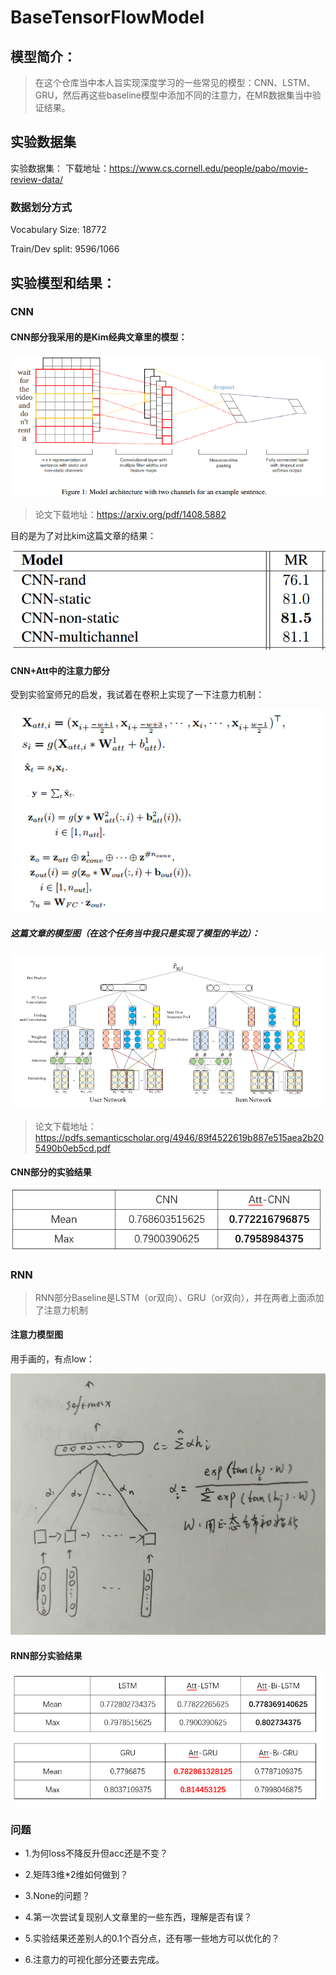 # BaseTensorFlowModel
## 模型简介：
>在这个仓库当中本人旨实现深度学习的一些常见的模型：CNN、LSTM、GRU，然后再这些baseline模型中添加不同的注意力，在MR数据集当中验证结果。
## 实验数据集
实验数据集：
下载地址：https://www.cs.cornell.edu/people/pabo/movie-review-data/

### 数据划分方式
Vocabulary Size: 18772

Train/Dev split: 9596/1066


## 实验模型和结果：
### CNN
#### CNN部分我采用的是Kim经典文章里的模型：

![](https://github.com/DataZwer/BaseTensorFlowModel/raw/master/image/kim_cnn.PNG)

>论文下载地址：https://arxiv.org/pdf/1408.5882

目的是为了对比kim这篇文章的结果：

![](https://github.com/DataZwer/BaseTensorFlowModel/raw/master/image/kim_res.PNG)


#### CNN+Att中的注意力部分
受到实验室师兄的启发，我试着在卷积上实现了一下注意力机制：

![](https://github.com/DataZwer/BaseTensorFlowModel/raw/master/image/cnn_att_formal.PNG)

##### 这篇文章的模型图（在这个任务当中我只是实现了模型的半边）：
![](https://github.com/DataZwer/BaseTensorFlowModel/raw/master/image/cnn_att_model.PNG)

>论文下载地址：https://pdfs.semanticscholar.org/4946/89f4522619b887e515aea2b205490b0eb5cd.pdf

#### CNN部分的实验结果

![](https://github.com/DataZwer/BaseTensorFlowModel/raw/master/image/cnn_res.PNG)

### RNN
> RNN部分Baseline是LSTM（or双向）、GRU（or双向），并在两者上面添加了注意力机制

#### 注意力模型图

用手画的，有点low：

![](https://github.com/DataZwer/BaseTensorFlowModel/raw/master/image/rnn_att_model.bmp)

#### RNN部分实验结果

![](https://github.com/DataZwer/BaseTensorFlowModel/raw/master/image/rnn_res.PNG)

### 问题

* 1.为何loss不降反升但acc还是不变？

* 2.矩阵3维*2维如何做到？

* 3.None的问题？

* 4.第一次尝试复现别人文章里的一些东西，理解是否有误？

* 5.实验结果还差别人的0.1个百分点，还有哪一些地方可以优化的？

* 6.注意力的可视化部分还要去完成。



